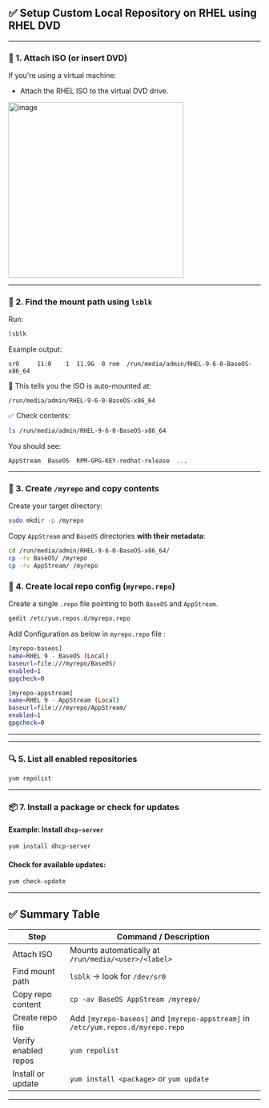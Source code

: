 ## ✅ Setup Custom Local Repository on RHEL using RHEL DVD  

---

### 🥇 1. Attach ISO (or insert DVD)

If you're using a virtual machine:

* Attach the RHEL ISO to the virtual DVD drive.
<img width="350" alt="image" src="https://github.com/user-attachments/assets/182d8f68-d844-48a3-a526-71b36e8c385c" />


---

### 🧭 2. Find the mount path using `lsblk`

Run:

```bash
lsblk
```

Example output:

```
sr0     11:0    1  11.9G  0 rom  /run/media/admin/RHEL-9-6-0-BaseOS-x86_64
```

📌 This tells you the ISO is auto-mounted at:

```
/run/media/admin/RHEL-9-6-0-BaseOS-x86_64
```

✅ Check contents:

```bash
ls /run/media/admin/RHEL-9-6-0-BaseOS-x86_64
```

You should see:

```
AppStream  BaseOS  RPM-GPG-KEY-redhat-release  ...
```

---

### 📁 3. Create `/myrepo` and copy contents

Create your target directory:

```bash
sudo mkdir -p /myrepo
```

Copy `AppStream` and `BaseOS` directories **with their metadata**:

```bash
cd /run/media/admin/RHEL-9-6-0-BaseOS-x86_64/
cp -rv BaseOS/ /myrepo
cp -rv AppStream/ /myrepo
```

### 📝 4. Create local repo config (`myrepo.repo`)

Create a single `.repo` file pointing to both `BaseOS` and `AppStream`.

```bash
gedit /etc/yum.repos.d/myrepo.repo
```
Add Configuration as below in `myrepo.repo` file :
```bash
[myrepo-baseos]
name=RHEL 9 - BaseOS (Local)
baseurl=file:///myrepo/BaseOS/
enabled=1
gpgcheck=0

[myrepo-appstream]
name=RHEL 9 - AppStream (Local)
baseurl=file:///myrepo/AppStream/
enabled=1
gpgcheck=0
```

---


---

### 🔍 5. List all enabled repositories

```bash
yum repolist
```
---

### 📦 7. Install a package or check for updates

#### Example: Install `dhcp-server`

```bash
yum install dhcp-server
```

#### Check for available updates:

```bash
yum check-update
```

---

## ✅ Summary Table

| Step                    | Command / Description                                                            |
| ----------------------- | -------------------------------------------------------------------------------- |
| Attach ISO              | Mounts automatically at `/run/media/<user>/<label>`                              |
| Find mount path         | `lsblk` → look for `/dev/sr0`                                                    |
| Copy repo content       | `cp -av BaseOS AppStream /myrepo/`                                               |
| Create repo file        | Add `[myrepo-baseos]` and `[myrepo-appstream]` in `/etc/yum.repos.d/myrepo.repo` |
| Verify enabled repos    | `yum repolist`                                                                   |
| Install or update       | `yum install <package>` or `yum update`                                          |

---
